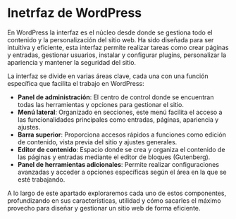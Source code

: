 # Inetrfaz de WordPress


En WordPress la interfaz es el núcleo desde donde se gestiona todo el contenido y la personalización del sitio web. Ha sido diseñada para ser intuitiva y eficiente, esta interfaz permite realizar tareas como crear páginas y entradas, gestionar usuarios, instalar y configurar plugins, personalizar la apariencia y mantener la seguridad del sitio.


La interfaz se divide en varias áreas clave, cada una con una función específica que facilita el trabajo en WordPress:

- **Panel de administración**: El centro de control donde se encuentran todas las herramientas y opciones para gestionar el sitio.
- **Menú lateral**: Organizado en secciones, este menú facilita el acceso a las funcionalidades principales como entradas, páginas, apariencia y ajustes.
- **Barra superior**: Proporciona accesos rápidos a funciones como edición de contenido, vista previa del sitio y ajustes generales.
- **Editor de contenido**: Espacio donde se crea y organiza el contenido de las páginas y entradas mediante el editor de bloques (Gutenberg).
- **Panel de herramientas adicionales**: Permite realizar configuraciones avanzadas y acceder a opciones específicas según el área en la que se esté trabajando.

A lo largo de este apartado exploraremos cada uno de estos componentes, profundizando en sus características, utilidad y cómo sacarles el máximo provecho para diseñar y gestionar un sitio web de forma eficiente.
